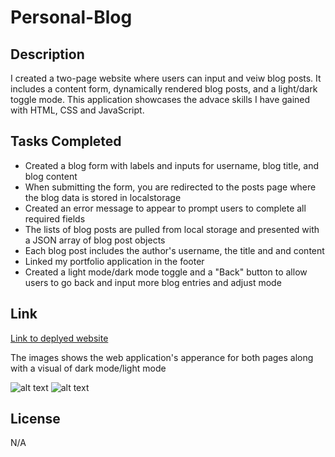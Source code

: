 # Personal-Blog

## Description

I created a two-page website where users can input and veiw blog posts.
It includes a content form, dynamically rendered blog posts, and a light/dark toggle mode.
This application showcases the advace skills I have gained with HTML, CSS and JavaScript.


## Tasks Completed

- Created a blog form with labels and inputs for username, blog title, and blog content
- When submitting the form, you are redirected to the posts page where the blog data is stored in localstorage 
- Created an error message to appear to prompt users to complete all required fields
- The lists of blog posts are pulled from local storage and presented with a JSON array of blog post objects 
- Each blog post includes the author's username, the title and and content
- Linked my portfolio application in the footer 
- Created a light mode/dark mode toggle and a "Back" button to allow users to go back and input more blog entries and adjust mode


## Link
[Link to deplyed website](https://mandi7469.github.io/Personal-Blog/)

The images shows the web application's apperance for both pages along with a visual of dark mode/light mode

![alt text](./assets/images/Screenshot%202024-07-05%20at%203.19.41 PM.png)
![alt text](./assets/images/Screenshot%202024-07-05%20at%203.17.28 PM.png)


## License

N/A

